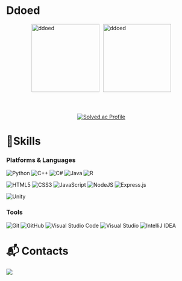 # Ddoed


<div style="display: flex; flex-direction: column; align-items: center; gap: 20px; height: auto;">
  <!-- 첫 번째 줄: GitHub Stats 이미지들 -->
  <div style="display: flex; gap: 10px;">
    <img 
      align="center" 
      src="https://github-readme-stats.vercel.app/api?username=ddoed&show_icons=true&locale=en&theme=tokyonight" 
      alt="ddoed" 
      style="height:180px;" 
    />
    <img 
      align="center" 
      src="https://github-readme-stats.vercel.app/api/top-langs?username=ddoed&show_icons=true&locale=en&layout=compact&theme=tokyonight" 
      alt="ddoed" 
      style="height:180px;" 
    />
  </div>
  
  <!-- 개행을 위한 div 추가 -->
  <br/>

  <!-- 두 번째 줄: 백준 프로필 배지 -->
  <a href="https://solved.ac/ddoed123/">
    <img 
      src="http://mazassumnida.wtf/api/v2/generate_badge?boj=ddoed123" 
      alt="Solved.ac Profile" 
    />
  </a>
</div>


# 💪Skills
### Platforms & Languages
![Python](https://img.shields.io/badge/Python-3776AB.svg?&style=for-the-badge&logo=Python&logoColor=white)
![C++](https://img.shields.io/badge/c++-%2300599C.svg?style=for-the-badge&logo=c%2B%2B&logoColor=white)
![C#](https://img.shields.io/badge/c%23-%23239120.svg?style=for-the-badge&logo=csharp&logoColor=white)
![Java](https://img.shields.io/badge/Java-007396.svg?&style=for-the-badge&logo=Java&logoColor=white)
![R](https://img.shields.io/badge/r-%23276DC3.svg?style=for-the-badge&logo=r&logoColor=white)

![HTML5](https://img.shields.io/badge/HTML5-E34F26.svg?&style=for-the-badge&logo=HTML5&logoColor=white)
![CSS3](https://img.shields.io/badge/CSS3-1572B6.svg?&style=for-the-badge&logo=CSS3&logoColor=white)
![JavaScript](https://img.shields.io/badge/JavaScript-F7DF1E.svg?&style=for-the-badge&logo=JavaScript&logoColor=white)
![NodeJS](https://img.shields.io/badge/node.js-6DA55F?style=for-the-badge&logo=node.js&logoColor=white)
![Express.js](https://img.shields.io/badge/express.js-%23404d59.svg?style=for-the-badge&logo=express&logoColor=%2361DAFB)

![Unity](https://img.shields.io/badge/unity-%23000000.svg?style=for-the-badge&logo=unity&logoColor=white)

### Tools
![Git](https://img.shields.io/badge/Git-F05032.svg?&style=for-the-badge&logo=Git&logoColor=white)
![GitHub](https://img.shields.io/badge/github-%23121011.svg?style=for-the-badge&logo=github&logoColor=white)
![Visual Studio Code](https://img.shields.io/badge/Visual%20Studio%20Code-007ACC.svg?&style=for-the-badge&logo=Visual%20Studio%20Code&logoColor=white)
![Visual Studio](https://img.shields.io/badge/Visual%20Studio-5C2D91.svg?style=for-the-badge&logo=visual-studio&logoColor=white)
![IntelliJ IDEA](https://img.shields.io/badge/IntelliJIDEA-000000.svg?style=for-the-badge&logo=intellij-idea&logoColor=white)

 
# :mailbox_with_mail: Contacts
<img src="https://img.shields.io/badge/yimnabin20051022@gmail.com-0078D4?style=for-the-badge&logo=microsoftoutlook&logoColor=white"/>

